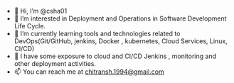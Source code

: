 - 👋 Hi, I’m @csha01
- 👀 I’m interested in Deployment and Operations in Software Development Life Cycle.
- 🌱 I’m currently learning tools and technologies related to DevOps(Git/GitHub, jenkins, Docker , kubernetes, Cloud Services, Linux, CI/CD)
- 💞️ I have some exposure to cloud and CI/CD Jenkins , monitoring and other deployment activities.
- 📫 You can reach me at chitransh.1994@gmail.com

<!---
csha01/csha01 is a ✨ special ✨ repository because its `README.md` (this file) appears on your GitHub profile.
You can click the Preview link to take a look at your changes.
--->
